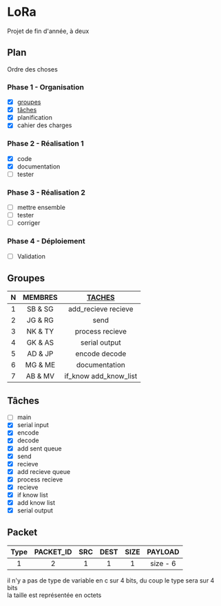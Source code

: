 # LoRa

Projet de fin d'année, à deux  

## Plan  

Ordre des choses

### Phase 1 - Organisation  

- [x] [groupes](#groupes)
- [x] [tâches](#tâches)
- [x] planification
- [x] cahier des charges

### Phase 2 - Réalisation 1  

- [x] code
- [x] documentation
- [ ] tester

### Phase 3 - Réalisation 2  

- [ ] mettre ensemble
- [ ] tester
- [ ] corriger

### Phase 4 - Déploiement

- [ ] Validation

## Groupes  

| N | MEMBRES | [TACHES](#tâches) |
| :----: | :----: | :----: |
| 1 | SB & SG | add_recieve recieve |
| 2 | JG & RG | send |
| 3 | NK & TY | process recieve |
| 4 | GK & AS | serial output |
| 5 | AD & JP | encode decode |
| 6 | MG & ME | documentation |
| 7 | AB & MV | if_know add_know_list |

## Tâches  

- [ ] main
- [x] serial input
- [x] encode
- [x] decode
- [x] add sent queue
- [x] send
- [x] recieve
- [x] add recieve queue
- [x] process recieve
- [x] recieve
- [x] if know list
- [x] add know list
- [x] serial output

## Packet  

| Type | PACKET_ID | SRC | DEST | SIZE | PAYLOAD |
| :----: | :----: | :----: | :----: | :----: | :----: |
| 1 | 2 | 1 | 1 | 1 | size - 6 |

il n'y a pas de type de variable en c sur 4 bits, du coup le type sera sur 4 bits  
la taille est représentée en octets
